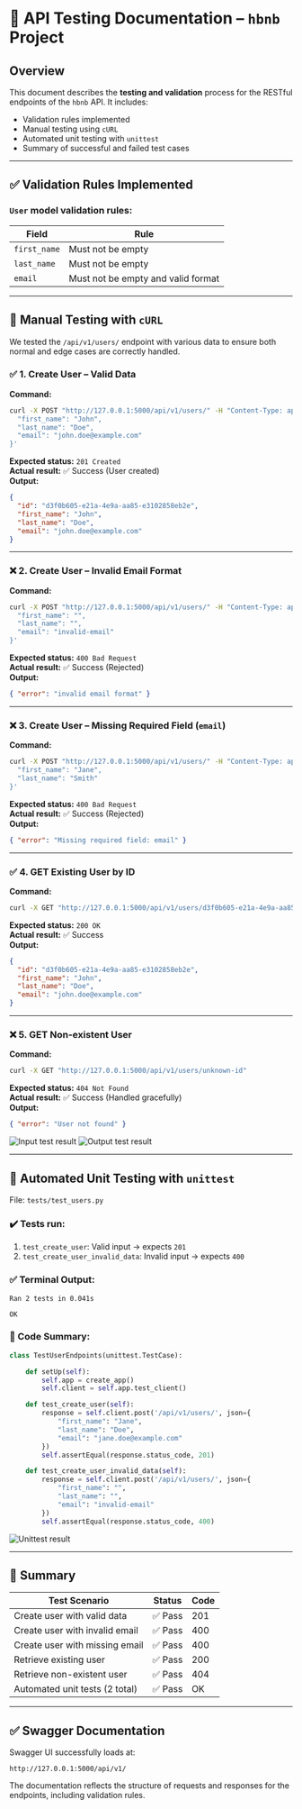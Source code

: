 # 🧪 API Testing Documentation – `hbnb` Project

## Overview

This document describes the **testing and validation** process for the RESTful endpoints of the `hbnb` API. It includes:

- Validation rules implemented
- Manual testing using `cURL`
- Automated unit testing with `unittest`
- Summary of successful and failed test cases

---

## ✅ Validation Rules Implemented

### `User` model validation rules:
| Field       | Rule                              |
|-------------|-----------------------------------|
| `first_name`| Must not be empty                 |
| `last_name` | Must not be empty                 |
| `email`     | Must not be empty and valid format|

---

## 🔧 Manual Testing with `cURL`

We tested the `/api/v1/users/` endpoint with various data to ensure both normal and edge cases are correctly handled.

### ✅ 1. Create User – Valid Data

**Command:**
```bash
curl -X POST "http://127.0.0.1:5000/api/v1/users/" -H "Content-Type: application/json" -d '{
  "first_name": "John",
  "last_name": "Doe",
  "email": "john.doe@example.com"
}'
```

**Expected status:** `201 Created`  
**Actual result:** ✅ Success (User created)  
**Output:**
```json
{
  "id": "d3f0b605-e21a-4e9a-aa85-e3102858eb2e",
  "first_name": "John",
  "last_name": "Doe",
  "email": "john.doe@example.com"
}
```

---

### ❌ 2. Create User – Invalid Email Format

**Command:**
```bash
curl -X POST "http://127.0.0.1:5000/api/v1/users/" -H "Content-Type: application/json" -d '{
  "first_name": "",
  "last_name": "",
  "email": "invalid-email"
}'
```

**Expected status:** `400 Bad Request`  
**Actual result:** ✅ Success (Rejected)  
**Output:**
```json
{ "error": "invalid email format" }
```

---

### ❌ 3. Create User – Missing Required Field (`email`)

**Command:**
```bash
curl -X POST "http://127.0.0.1:5000/api/v1/users/" -H "Content-Type: application/json" -d '{
  "first_name": "Jane",
  "last_name": "Smith"
}'
```

**Expected status:** `400 Bad Request`  
**Actual result:** ✅ Success (Rejected)  
**Output:**
```json
{ "error": "Missing required field: email" }
```

---

### ✅ 4. GET Existing User by ID

**Command:**
```bash
curl -X GET "http://127.0.0.1:5000/api/v1/users/d3f0b605-e21a-4e9a-aa85-e3102858eb2e"
```

**Expected status:** `200 OK`  
**Actual result:** ✅ Success  
**Output:**
```json
{
  "id": "d3f0b605-e21a-4e9a-aa85-e3102858eb2e",
  "first_name": "John",
  "last_name": "Doe",
  "email": "john.doe@example.com"
}
```

---

### ❌ 5. GET Non-existent User

**Command:**
```bash
curl -X GET "http://127.0.0.1:5000/api/v1/users/unknown-id"
```

**Expected status:** `404 Not Found`  
**Actual result:** ✅ Success (Handled gracefully)  
**Output:**
```json
{ "error": "User not found" }
```

![Input test result](./test/INPUTtests.PNG)
![Output test result](./test/OUTPUTtests.PNG)

---

## 🧪 Automated Unit Testing with `unittest`

File: `tests/test_users.py`

### ✔️ Tests run:
1. `test_create_user`: Valid input → expects `201`
2. `test_create_user_invalid_data`: Invalid input → expects `400`

### ✅ Terminal Output:
```
Ran 2 tests in 0.041s

OK
```

### 📂 Code Summary:
```python
class TestUserEndpoints(unittest.TestCase):

    def setUp(self):
        self.app = create_app()
        self.client = self.app.test_client()

    def test_create_user(self):
        response = self.client.post('/api/v1/users/', json={
            "first_name": "Jane",
            "last_name": "Doe",
            "email": "jane.doe@example.com"
        })
        self.assertEqual(response.status_code, 201)

    def test_create_user_invalid_data(self):
        response = self.client.post('/api/v1/users/', json={
            "first_name": "",
            "last_name": "",
            "email": "invalid-email"
        })
        self.assertEqual(response.status_code, 400)
```

![Unittest result](./test/Unittest.PNG)

---

## 📄 Summary

| Test Scenario                      | Status | Code |
|-----------------------------------|--------|------|
| Create user with valid data       | ✅ Pass| 201  |
| Create user with invalid email    | ✅ Pass| 400  |
| Create user with missing email    | ✅ Pass| 400  |
| Retrieve existing user            | ✅ Pass| 200  |
| Retrieve non-existent user        | ✅ Pass| 404  |
| Automated unit tests (2 total)    | ✅ Pass| OK   |

---

## ✅ Swagger Documentation

Swagger UI successfully loads at:
```
http://127.0.0.1:5000/api/v1/
```

The documentation reflects the structure of requests and responses for the endpoints, including validation rules.